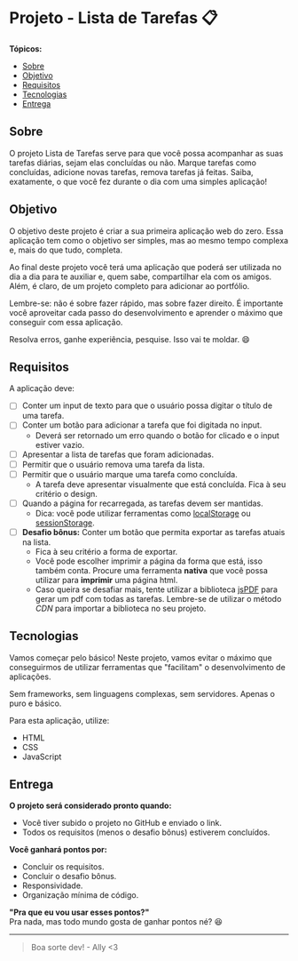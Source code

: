 # Projeto - Lista de Tarefas 📋
**Tópicos:**
- [Sobre](#sobre)
- [Objetivo](#objetivo)
- [Requisitos](#requisitos)
- [Tecnologias](#tecnologias)
- [Entrega](#entrega)

## Sobre
O projeto Lista de Tarefas serve para que você possa acompanhar as suas tarefas diárias, sejam elas concluídas ou não. Marque tarefas como concluídas, adicione novas tarefas, remova tarefas já feitas. Saiba, exatamente, o que você fez durante o dia com uma simples aplicação!
## Objetivo
O objetivo deste projeto é criar a sua primeira aplicação web do zero. Essa aplicação tem como o objetivo ser simples, mas ao mesmo tempo complexa e, mais do que tudo, completa.

Ao final deste projeto você terá uma aplicação que poderá ser utilizada no dia a dia para te auxiliar e, quem sabe, compartilhar ela com os amigos. Além, é claro, de um projeto completo para adicionar ao portfólio.

Lembre-se: não é sobre fazer rápido, mas sobre fazer direito. É importante você aproveitar cada passo do desenvolvimento e aprender o máximo que conseguir com essa aplicação.

Resolva erros, ganhe experiência, pesquise. Isso vai te moldar. 😄
## Requisitos
A aplicação deve:
 - [ ] Conter um input de texto para que o usuário possa digitar o título de uma tarefa.
 - [ ] Conter um botão para adicionar a tarefa que foi digitada no input.
	 - Deverá ser retornado um erro quando o botão for clicado e o input estiver vazio.
 - [ ] Apresentar a lista de tarefas que foram adicionadas.
 - [ ] Permitir que o usuário remova uma tarefa da lista.
 - [ ] Permitir que o usuário marque uma tarefa como concluída.
	 - A tarefa deve apresentar visualmente que está concluída. Fica à seu critério o design.
 - [ ] Quando a página for recarregada, as tarefas devem ser mantidas.
	 - Dica: você pode utilizar ferramentas como [localStorage](https://developer.mozilla.org/pt-BR/docs/Web/API/Window/localStorage) ou [sessionStorage](https://developer.mozilla.org/pt-BR/docs/Web/API/Window/sessionStorage).
 - [ ] **Desafio bônus:** Conter um botão que permita exportar as tarefas atuais na lista.
	 - Fica à seu critério a forma de exportar.
	 - Você pode escolher imprimir a página da forma que está, isso também conta. Procure uma ferramenta **nativa** que você possa utilizar para **imprimir** uma página html.
	 - Caso queira se desafiar mais, tente utilizar a biblioteca [jsPDF](https://github.com/parallax/jsPDF) para gerar um pdf com todas as tarefas. Lembre-se de utilizar o método *CDN* para importar a biblioteca no seu projeto.

## Tecnologias
Vamos começar pelo básico! Neste projeto, vamos evitar o máximo que conseguirmos de utilizar ferramentas que "facilitam" o desenvolvimento de aplicações.

Sem frameworks, sem linguagens complexas, sem servidores. Apenas o puro e básico.

Para esta aplicação, utilize:
- HTML
- CSS
- JavaScript
## Entrega
**O projeto será considerado pronto quando:**
- Você tiver subido o projeto no GitHub e enviado o link.
- Todos os requisitos (menos o desafio bônus) estiverem concluídos.

**Você ganhará pontos por:**
- Concluir os requisitos.
- Concluir o desafio bônus.
-  Responsividade.
- Organização mínima de código.

**"Pra que eu vou usar esses pontos?"**<br/>
Pra nada, mas todo mundo gosta de ganhar pontos né? 😆

<hr>

> Boa sorte dev! - Ally <3
